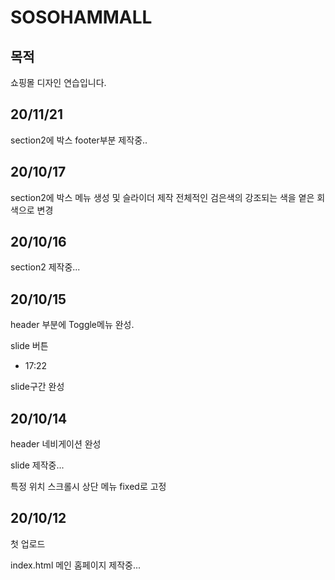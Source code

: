 # SOSOHAMMALL

## 목적
쇼핑몰 디자인 연습입니다.

## 20/11/21
section2에 박스 footer부분 제작중..

## 20/10/17

section2에 박스 메뉴 생성 및 슬라이더 제작
전체적인 검은색의 강조되는 색을 옅은 회색으로 변경

## 20/10/16

section2 제작중...

## 20/10/15

header 부분에 Toggle메뉴 완성.

slide 버튼

- 17:22

slide구간 완성

## 20/10/14

header 네비게이션 완성

slide 제작중...

특정 위치 스크롤시 상단 메뉴 fixed로 고정

## 20/10/12

첫 업로드

index.html
메인 홈페이지 제작중...


